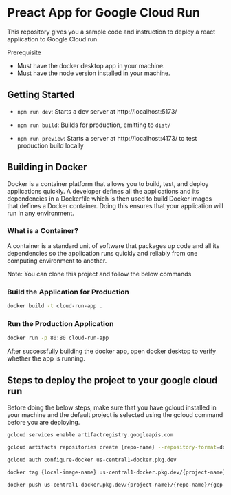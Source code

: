 # Preact App for Google Cloud Run

This repository gives you a sample code and instruction to deploy a react application to Google Cloud run.

Prerequisite

* Must have the docker desktop app in your machine.
* Must have the node version installed in your machine.

## Getting Started

* `npm run dev`: Starts a dev server at http://localhost:5173/

* `npm run build`: Builds for production, emitting to `dist/`

* `npm run preview`: Starts a server at http://localhost:4173/ to test production build locally

## Building in Docker

Docker is a container platform that allows you to build, test, and deploy applications quickly.
A developer defines all the applications and its dependencies in a Dockerfile which is then used to build Docker images that defines a Docker container. Doing this ensures that your application will run in any environment.

### What is a Container?

A container is a standard unit of software that packages up code and all its dependencies so the application runs quickly and reliably from one computing environment to another.

Note: You can clone this project and follow the below commands

### Build the Application for Production

```bash
docker build -t cloud-run-app .
```

### Run the Production Application

```bash
docker run -p 80:80 cloud-run-app
```

After successfully building the docker app, open docker desktop to verify whether the app is running.

## Steps to deploy the project to your google cloud run

Before doing the below steps, make sure that you have gcloud installed in your machine and the default project is selected using the gcloud command before you are deploying.

```bash
gcloud services enable artifactregistry.googleapis.com

gcloud artifacts repositories create {repo-name} --repository-format=docker --location=us-central1 --description="created repo"

gcloud auth configure-docker us-central1-docker.pkg.dev

docker tag {local-image-name} us-central1-docker.pkg.dev/{project-name}/{repo-name}/{gcp-image-name}

docker push us-central1-docker.pkg.dev/{project-name}/{repo-name}/{gcp-image-name}
```
